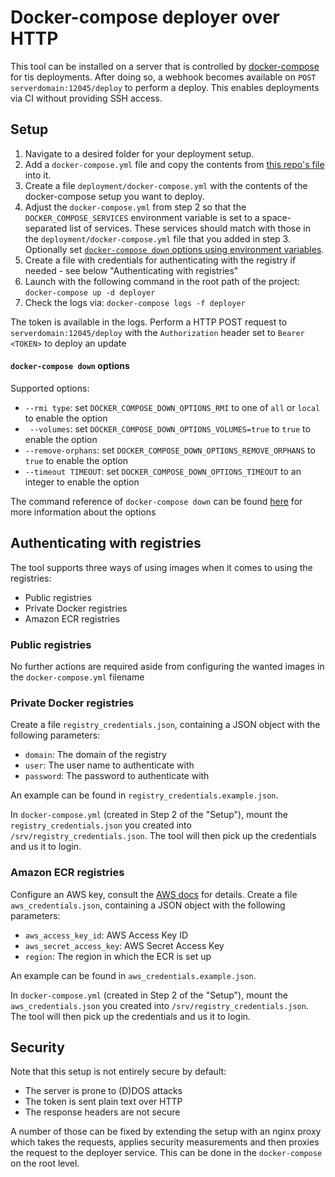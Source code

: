# Docker-compose deployer over HTTP

This tool can be installed on a server that is controlled by [docker-compose](https://docs.docker.com/compose/) for tis deployments. After doing so, a webhook becomes available on `POST serverdomain:12045/deploy` to perform a deploy. This enables deployments via CI without providing SSH access.

## Setup
1. Navigate to a desired folder for your deployment setup.
2. Add a `docker-compose.yml` file and copy the contents from [this repo's file](https://github.com/gleerman/http-dockercompose-deploy/blob/master/docker-compose.yml) into it.
3. Create a file `deployment/docker-compose.yml` with the contents of the docker-compose setup you want to deploy.
4. Adjust the `docker-compose.yml` from step 2 so that the `DOCKER_COMPOSE_SERVICES` environment variable is set to a space-separated list of services. These services should match with those in the `deployment/docker-compose.yml` file that you added in step 3. Optionally set [`docker-compose down` options using environment variables](#docker-compose-down-options).
5.  Create a file with credentials for authenticating with the registry if needed - see below "Authenticating with registries"
6.  Launch with the following command in the root path of the project: `docker-compose up -d deployer`
7.  Check the logs via: `docker-compose logs -f deployer`

The token is available in the logs. Perform a HTTP POST request to `serverdomain:12045/deploy` with the `Authorization` header set to `Bearer <TOKEN>` to deploy an update

#### `docker-compose down` options
Supported options:

- `--rmi type`: set `DOCKER_COMPOSE_DOWN_OPTIONS_RMI` to one of `all` or `local` to enable the option
- ` --volumes`: set `DOCKER_COMPOSE_DOWN_OPTIONS_VOLUMES=true` to `true` to enable the option
- `--remove-orphans`: set `DOCKER_COMPOSE_DOWN_OPTIONS_REMOVE_ORPHANS` to `true` to enable the option
- `--timeout TIMEOUT`: set `DOCKER_COMPOSE_DOWN_OPTIONS_TIMEOUT` to an integer to enable the option

The command reference of `docker-compose down` can be found [here](https://docs.docker.com/compose/reference/down/) for more information about the options

## Authenticating with registries

The tool supports three ways of using images when it comes to using the registries:

- Public registries
- Private Docker registries
- Amazon ECR registries

### Public registries

No further actions are required aside from configuring the wanted images in the `docker-compose.yml` filename

### Private Docker registries

Create a file `registry_credentials.json`, containing a JSON object with the following parameters:

- `domain`: The domain of the registry
- `user`: The user name to authenticate with
- `password`: The password to authenticate with

An example can be found in `registry_credentials.example.json`.

In `docker-compose.yml` (created in Step 2 of the "Setup"), mount the `registry_credentials.json` you created into `/srv/registry_credentials.json`. The tool will then pick up the credentials and us it to login.

### Amazon ECR registries

Configure an AWS key, consult the [AWS docs](https://docs.aws.amazon.com/general/latest/gr/aws-sec-cred-types.html#access-keys-and-secret-access-keys) for details.
Create a file `aws_credentials.json`, containing a JSON object with the following parameters:

- `aws_access_key_id`: AWS Access Key ID
- `aws_secret_access_key`: AWS Secret Access Key
- `region`: The region in which the ECR is set up

An example can be found in `aws_credentials.example.json`.

In `docker-compose.yml` (created in Step 2 of the "Setup"), mount the `aws_credentials.json` you created into `/srv/registry_credentials.json`. The tool will then pick up the credentials and us it to login.

## Security

Note that this setup is not entirely secure by default:

- The server is prone to (D)DOS attacks
- The token is sent plain text over HTTP
- The response headers are not secure

A number of those can be fixed by extending the setup with an nginx proxy which takes the requests, applies security measurements and then proxies the request to the deployer service. This can be done in the `docker-compose` on the root level.

